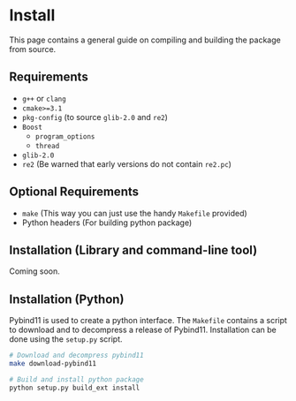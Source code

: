 # Install

This page contains a general guide on compiling and building the package
from source.

## Requirements

- `g++` or `clang`
- `cmake>=3.1`
- `pkg-config` (to source `glib-2.0` and `re2`)
- `Boost`
  - `program_options`
  - `thread`
- `glib-2.0`
- `re2` (Be warned that early versions do not contain `re2.pc`)

## Optional Requirements

- `make` (This way you can just use the handy `Makefile` provided)
- Python headers (For building python package)

## Installation (Library and command-line tool)

Coming soon.

## Installation (Python)

Pybind11 is used to create a python interface.
The `Makefile` contains a script to download and to decompress a release of
Pybind11.
Installation can be done using the `setup.py` script.

```sh
# Download and decompress pybind11
make download-pybind11

# Build and install python package
python setup.py build_ext install
```
